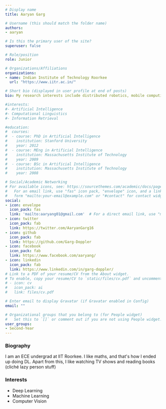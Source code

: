 ```yaml
---
# Display name
title: Aaryan Garg

# Username (this should match the folder name)
authors:
- aaryan

# Is this the primary user of the site?
superuser: false

# Role/position
role: Junior

# Organizations/Affiliations
organizations:
- name: Indian Institute of Technology Roorkee
  url: "https://www.iitr.ac.in/"

# Short bio (displayed in user profile at end of posts)
bio: My research interests include distributed robotics, mobile computing and programmable matter.

#interests:
#- Artificial Intelligence
#- Computational Linguistics
#- Information Retrieval

#education:
#  courses:
#  - course: PhD in Artificial Intelligence
#    institution: Stanford University
#    year: 2012
#  - course: MEng in Artificial Intelligence
#    institution: Massachusetts Institute of Technology
#    year: 2009
#  - course: BSc in Artificial Intelligence
#    institution: Massachusetts Institute of Technology
#    year: 2008

# Social/Academic Networking
# For available icons, see: https://sourcethemes.com/academic/docs/page-builder/#icons
#   For an email link, use "fas" icon pack, "envelope" icon, and a link in the
#   form "mailto:your-email@example.com" or "#contact" for contact widget.
social:
- icon: envelope
  icon_pack: fas
  link: 'mailto:aaryang01@gmail.com'  # For a direct email link, use "mailto:test@example.org".
- icon: twitter
  icon_pack: fab
  link: https://twitter.com/AaryanGarg16
- icon: github
  icon_pack: fab
  link: https://github.com/Garg-Doppler
- icon: facebook
  icon_pack: fab
  link: https://www.facebook.com/aaryang/
- icon: linkedin
  icon_pack: fab
  link: https://www.linkedin.com/in/garg-doppler/
# Link to a PDF of your resume/CV from the About widget.
# To enable, copy your resume/CV to `static/files/cv.pdf` and uncomment the lines below.
# - icon: cv
#   icon_pack: ai
#   link: files/cv.pdf

# Enter email to display Gravatar (if Gravatar enabled in Config)
email: ""

# Organizational groups that you belong to (for People widget)
#   Set this to `[]` or comment out if you are not using People widget.
user_groups:
- Second-Year
---
```


### Biography

I am an ECE undergrad at IIT Roorkee. I like maths, and that's how I ended up doing DL. Apart from this, I like watching TV shows and reading books (cliché lazy person stuff)

### Interests

- Deep Learning
- Machine Learning
- Computer Vision


